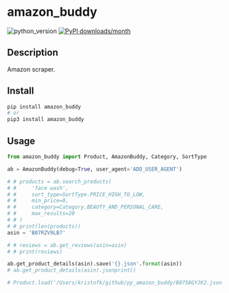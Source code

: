 # amazon_buddy

![python_version](https://img.shields.io/static/v1?label=Python&message=3.5%20|%203.6%20|%203.7&color=blue) [![PyPI downloads/month](https://img.shields.io/pypi/dm/amazon_buddy?logo=pypi&logoColor=white)](https://pypi.python.org/pypi/amazon_buddy)

## Description

Amazon scraper.

## Install

~~~~bash
pip install amazon_buddy
# or
pip3 install amazon_buddy
~~~~

## Usage

~~~~python
from amazon_buddy import Product, AmazonBuddy, Category, SortType

ab = AmazonBuddy(debug=True, user_agent='ADD_USER_AGENT')

# # products = ab.search_products(
# #     'face wash',
# #     sort_type=SortType.PRICE_HIGH_TO_LOW,
# #     min_price=0,
# #     category=Category.BEAUTY_AND_PERSONAL_CARE,
# #     max_results=20
# # )
# # print(len(products))
asin = 'B07RZV9LB7'

# # reviews = ab.get_reviews(asin=asin)
# # print(reviews)

ab.get_product_details(asin).save('{}.json'.format(asin))
# ab.get_product_details(asin).jsonprint()

# Product.load('/Users/kristofk/github/py_amazon_buddy/B0758GYJK2.json').jsonprint()
~~~~